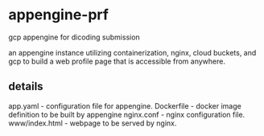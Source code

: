 # appengine-prf

gcp appengine for dicoding submission

an appengine instance utilizing containerization, nginx, cloud buckets, and gcp to build a web profile page that is accessible from anywhere.

## details

app.yaml - configuration file for appengine.
Dockerfile - docker image definition to be built by appengine
nginx.conf - nginx configuration file.
www/index.html - webpage to be served by nginx.
